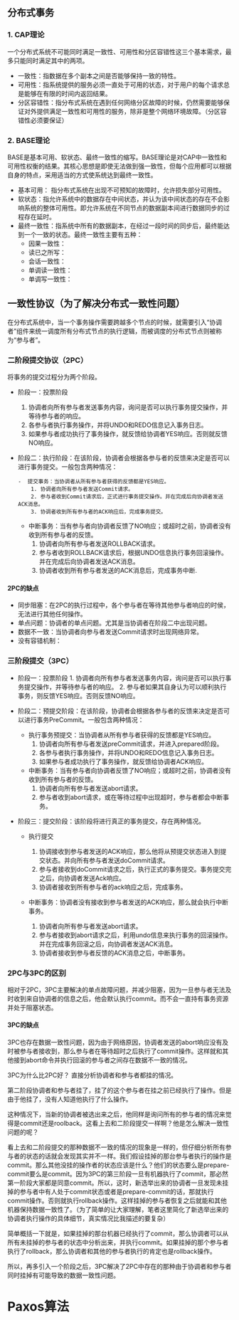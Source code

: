 ## 分布式事务

### 1. CAP理论
一个分布式系统不可能同时满足一致性、可用性和分区容错性这三个基本需求，最多只能同时满足其中的两项。
- 一致性：指数据在多个副本之间是否能够保持一致的特性。
- 可用性：指系统提供的服务必须一直处于可用的状态，对于用户的每个请求总是能够在有限的时间内返回结果。
- 分区容错性：指分布式系统在遇到任何网络分区故障的时候，仍然需要能够保证对外提供满足一致性和可用性的服务，除非是整个网络环境故障。（分区容错性必须要保证）

### 2. BASE理论

BASE是基本可用、软状态、最终一致性的缩写。BASE理论是对CAP中一致性和可用性权衡的结果。其核心思想是即使无法做到强一致性，但每个应用都可以根据自身的特点，采用适当的方式使系统达到最终一致性。

- 基本可用： 指分布式系统在出现不可预知的故障时，允许损失部分可用性。
- 软状态：指允许系统中的数据存在中间状态，并认为该中间状态的存在不会影响系统的整体可用性。即允许系统在不同节点的数据副本间进行数据同步的过程存在延时。
- 最终一致性：指系统中所有的数据副本，在经过一段时间的同步后，最终能达到一个一致的状态。最终一致性主要有五种：
  - 因果一致性：
  - 读已之所写：
  - 会话一致性：
  - 单调读一致性：
  - 单调写一致性：

## 一致性协议（为了解决分布式一致性问题）

在分布式系统中，当一个事务操作需要跨越多个节点的时候，就需要引入“协调者”组件来统一调度所有分布式节点的执行逻辑，而被调度的分布式节点则被称为“参与者”。

###  二阶段提交协议（2PC）
将事务的提交过程分为两个阶段。
  - 阶段一：投票阶段
     1. 协调者向所有参与者发送事务内容，询问是否可以执行事务提交操作，并等待参与者的响应。
     2. 各参与者执行事务操作，并将UNDO和REDO信息记入事务日志。
     3. 如果参与者成功执行了事务操作，就反馈给协调者YES响应。否则就反馈NO响应。

  - 阶段二：执行阶段：在该阶段，协调者会根据各参与者的反馈来决定是否可以进行事务提交。一般包含两种情况：

        -  提交事务：当协调者从所有参与者获得的反馈都是YES响应。
            1. 协调者向所有参与者发送Commit请求。
            2. 参与者收到Commit请求后，正式进行事务提交操作。并在完成后向协调者发送ACK消息。
            3. 协调者收到所有参与者的ACK响应后，完成事务提交。
      -  中断事务：当有参与者向协调者反馈了NO响应；或超时之前，协调者没有收到所有参与者的反馈。
           1. 协调者向所有参与者发送ROLLBACK请求。
           2. 参与者收到ROLLBACK请求后，根据UNDO信息执行事务回滚操作。并在完成后向协调者发送ACK消息。
           3. 协调者收到所有参与者发送的ACK消息后，完成事务中断.

#### 2PC的缺点

- 同步阻塞：在2PC的执行过程中，各个参与者在等待其他参与者响应的时侯，无法进行其他任何操作。
- 单点问题：协调者的单点问题。尤其是当协调者在阶段二中出现问题。
- 数据不一致：当协调者向参与者发送Commit请求时出现网络异常。
- 没有容错机制：

### 三阶段提交（3PC）
- 阶段一：投票阶段
	  1. 协调者向所有参与者发送事务内容，询问是否可以执行事务提交操作，并等待参与者的响应。
	  2. 参与者如果其自身认为可以顺利执行事务，则反馈YES响应。否则反馈NO响应。

- 阶段二：预提交阶段：在该阶段，协调者会根据各参与者的反馈来决定是否可以进行事务PreCommit。一般包含两种情况：
  -	执行事务预提交：当协调者从所有参与者获得的反馈都是YES响应。
	  1. 协调者向所有参与者发送preCommit请求，并进入prepared阶段。
	  2. 各参与者执行事务操作，并将UNDO和REDO信息记入事务日志。
	  3. 如果参与者成功执行了事务操作，就反馈给协调者ACK响应。 
  -	中断事务：当有参与者向协调者反馈了NO响应；或超时之前，协调者没有收到所有参与者的反馈。
	  1. 协调者向所有参与者发送abort请求。
	  2. 参与者收到abort请求，或在等待过程中出现超时，参与者都会中断事务。

- 阶段三：提交阶段：该阶段将进行真正的事务提交，存在两种情况。
  - 执行提交 
	  1. 协调接收到参与者发送的ACK响应，那么他将从预提交状态进入到提交状态。并向所有参与者发送doCommit请求。
	  2. 参与者接收到doCommit请求之后，执行正式的事务提交。事务提交完之后，向协调者发送Ack响应。
	  3. 协调者接收到所有参与者的ack响应之后，完成事务。
    
  - 中断事务：协调者没有接收到参与者发送的ACK响应，那么就会执行中断事务。
	  1. 协调者向所有参与者发送abort请求。
	  2. 参与者接收到abort请求之后，利用undo信息来执行事务的回滚操作。并在完成事务回滚之后，向协调者发送ACK消息。
	  3. 协调者接收到参与者反馈的ACK消息之后，中断事务。

### 2PC与3PC的区别

相对于2PC，3PC主要解决的单点故障问题，并减少阻塞，因为一旦参与者无法及时收到来自协调者的信息之后，他会默认执行commit。而不会一直持有事务资源并处于阻塞状态。

#### 3PC的缺点

3PC也存在数据一致性问题，因为由于网络原因，协调者发送的abort响应没有及时被参与者接收到，那么参与者在等待超时之后执行了commit操作。这样就和其他接到abort命令并执行回滚的参与者之间存在数据不一致的情况。

3PC为什么比2PC好？
直接分析协调者和参与者都挂的情况。

第二阶段协调者和参与者挂了，挂了的这个参与者在挂之前已经执行了操作。但是由于他挂了，没有人知道他执行了什么操作。

这种情况下，当新的协调者被选出来之后，他同样是询问所有的参与者的情况来觉得是commit还是roolback。这看上去和二阶段提交一样啊？他是怎么解决一致性问题的呢？

看上去和二阶段提交的那种数据不一致的情况的现象是一样的，但仔细分析所有参与者的状态的话就会发现其实并不一样。我们假设挂掉的那台参与者执行的操作是commit。那么其他没挂的操作者的状态应该是什么？他们的状态要么是prepare-commit要么是commit。因为3PC的第三阶段一旦有机器执行了commit，那必然第一阶段大家都是同意commit。所以，这时，新选举出来的协调者一旦发现未挂掉的参与者中有人处于commit状态或者是prepare-commit的话，那就执行commit操作。否则就执行rollback操作。这样挂掉的参与者恢复之后就能和其他机器保持数据一致性了。（为了简单的让大家理解，笔者这里简化了新选举出来的协调者执行操作的具体细节，真实情况比我描述的要复杂）

简单概括一下就是，如果挂掉的那台机器已经执行了commit，那么协调者可以从所有未挂掉的参与者的状态中分析出来，并执行commit。如果挂掉的那个参与者执行了rollback，那么协调者和其他的参与者执行的肯定也是rollback操作。

所以，再多引入一个阶段之后，3PC解决了2PC中存在的那种由于协调者和参与者同时挂掉有可能导致的数据一致性问题。

# Paxos算法